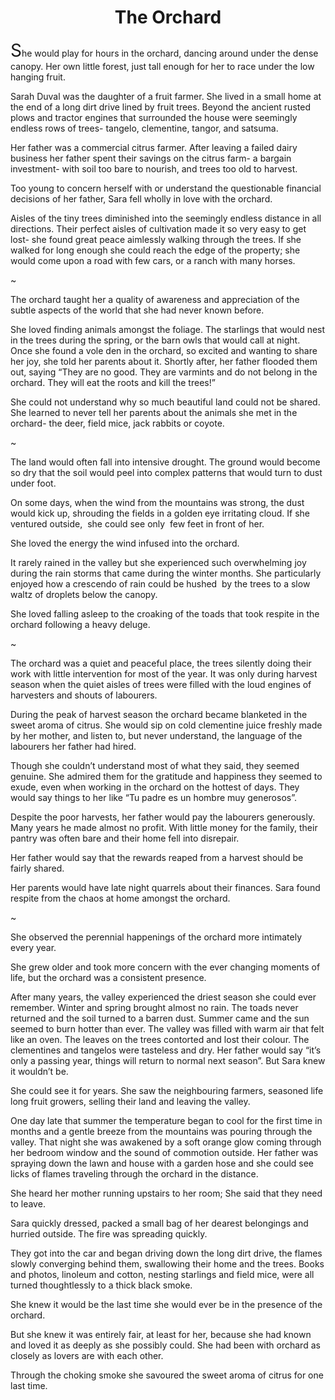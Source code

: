 <h1 align="center">The Orchard</h1>

<span style="font-size: 2em;">S</span>he would play for hours in the orchard, dancing around under the dense canopy. Her own little forest, just tall enough for her to race under the low hanging fruit.

Sarah Duval was the daughter of a fruit farmer. She lived in a small home at the end of a long dirt drive lined by fruit trees. Beyond the ancient rusted plows and tractor engines that surrounded the house were seemingly endless rows of trees- tangelo, clementine, tangor, and satsuma.

Her father was a commercial citrus farmer. After leaving a failed dairy business her father spent their savings on the citrus farm- a bargain investment- with soil too bare to nourish, and trees too old to harvest.

Too young to concern herself with or understand the questionable financial decisions of her father, Sara fell wholly in love with the orchard.

Aisles of the tiny trees diminished into the seemingly endless distance in all directions. Their perfect aisles of cultivation made it so very easy to get lost- she found great peace aimlessly walking through the trees. If she walked for long enough she could reach the edge of the property; she would come upon a road with few cars, or a ranch with many horses.

~

The orchard taught her a quality of awareness and appreciation of the subtle aspects of the world that she had never known before.

She loved finding animals amongst the foliage. The starlings that would nest in the trees during the spring, or the barn owls that would call at night.  Once she found a vole den in the orchard, so excited and wanting to share her joy, she told her parents about it. Shortly after, her father flooded them out, saying “They are no good. They are varmints and do not belong in the orchard. They will eat the roots and kill the trees!”

She could not understand why so much beautiful land could not be shared. She learned to never tell her parents about the animals she met in the orchard- the deer, field mice, jack rabbits or coyote.

~

The land would often fall into intensive drought. The ground would become so dry that the soil would peel into complex patterns that would turn to dust under foot.

On some days, when the wind from the mountains was strong, the dust would kick up, shrouding the fields in a golden eye irritating cloud. If she ventured outside,  she could see only  few feet in front of her. 

She loved the energy the wind infused into the orchard.

It rarely rained in the valley but she experienced such overwhelming joy during the rain storms that came during the winter months. She particularly enjoyed how a crescendo of rain could be hushed  by the trees to a slow waltz of droplets below the canopy.

She loved falling asleep to the croaking of the toads that took respite in the orchard following a heavy deluge.

~

The orchard was a quiet and peaceful place, the trees silently doing their work with little intervention for most of the year. It was only during harvest season when the quiet aisles of trees were filled with the loud engines of harvesters and shouts of labourers.

During the peak of harvest season the orchard became blanketed in the sweet aroma of citrus. She would sip on cold clementine juice freshly made by her mother, and listen to, but never understand, the language of the labourers her father had hired.

Though she couldn’t understand most of what they said, they seemed genuine. She admired them for the gratitude and happiness they seemed to exude, even when working in the orchard on the hottest of days. They would say things to her like “Tu padre es un hombre muy generosos”.

Despite the poor harvests, her father would pay the labourers generously. Many years he made almost no profit. With little money for the family, their pantry was often bare and their home fell into disrepair.

Her father would say that the rewards reaped from a harvest should be fairly shared.

Her parents would have late night quarrels about their finances. Sara found respite from the chaos at home amongst the orchard. 

~

She observed the perennial happenings of the orchard more intimately every year. 

She grew older and took more concern with the ever changing moments of life, but the orchard was a consistent presence.

After many years, the valley experienced the driest season she could ever remember. Winter and spring brought almost no rain. The toads never returned and the soil turned to a barren dust. Summer came and the sun seemed to burn hotter than ever. The valley was filled with warm air that felt like an oven. The leaves on the trees contorted and lost their colour. The clementines and tangelos were tasteless and dry. Her father would say “it’s only a passing year, things will return to normal next season”. But Sara knew it wouldn’t be. 

She could see it for years. She saw the neighbouring farmers, seasoned life long fruit growers, selling their land and leaving the valley.

  

One day late that summer the temperature began to cool for the first time in months and a gentle breeze from the mountains was pouring through the valley. That night she was awakened by a soft orange glow coming through her bedroom window and the sound of commotion outside. Her father was spraying down the lawn and house with a garden hose and she could see licks of flames traveling through the orchard in the distance.

She heard her mother running upstairs to her room; She said that they need to leave.

Sara quickly dressed, packed a small bag of her dearest belongings and hurried outside. The fire was spreading quickly.

They got into the car and began driving down the long dirt drive, the flames slowly converging behind them, swallowing their home and the trees. Books and photos, linoleum and cotton, nesting starlings and field mice, were all turned thoughtlessly to a thick black smoke.

  

She knew it would be the last time she would ever be in the presence of the orchard.

But she knew it was entirely fair, at least for her, because she had known and loved it as deeply as she possibly could. She had been with orchard as closely as lovers are with each other.

Through the choking smoke she savoured the sweet aroma of citrus for one last time.
 

